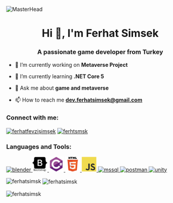 
 ![MasterHead](https://i.pinimg.com/originals/a7/d7/0e/a7d70ed97af705408c70f43af9dfa878.png)

<h1 align="center">Hi 👋, I'm Ferhat Simsek</h1>
<h3 align="center">A passionate game developer from Turkey</h3>

- 🔭 I’m currently working on **Metaverse Project**

- 🌱 I’m currently learning **.NET Core 5**

- 💬 Ask me about **game and metaverse**

- 📫 How to reach me **dev.ferhatsimsek@gmail.com**

<h3 align="left">Connect with me:</h3>
<p align="left">
<a href="https://linkedin.com/in/ferhatfevzişimşek" target="blank"><img align="center" src="https://raw.githubusercontent.com/rahuldkjain/github-profile-readme-generator/master/src/images/icons/Social/linked-in-alt.svg" alt="ferhatfevzişimşek" height="30" width="40" /></a>
<a href="https://instagram.com/ferhtsmsk" target="blank"><img align="center" src="https://raw.githubusercontent.com/rahuldkjain/github-profile-readme-generator/master/src/images/icons/Social/instagram.svg" alt="ferhtsmsk" height="30" width="40" /></a>
</p>

<h3 align="left">Languages and Tools:</h3>
<p align="left"> <a href="https://www.blender.org/" target="_blank" rel="noreferrer"> <img src="https://download.blender.org/branding/community/blender_community_badge_white.svg" alt="blender" width="40" height="40"/> </a> <a href="https://getbootstrap.com" target="_blank" rel="noreferrer"> <img src="https://raw.githubusercontent.com/devicons/devicon/master/icons/bootstrap/bootstrap-plain-wordmark.svg" alt="bootstrap" width="40" height="40"/> </a> <a href="https://www.w3schools.com/cs/" target="_blank" rel="noreferrer"> <img src="https://raw.githubusercontent.com/devicons/devicon/master/icons/csharp/csharp-original.svg" alt="csharp" width="40" height="40"/> </a> <a href="https://www.w3.org/html/" target="_blank" rel="noreferrer"> <img src="https://raw.githubusercontent.com/devicons/devicon/master/icons/html5/html5-original-wordmark.svg" alt="html5" width="40" height="40"/> </a> <a href="https://developer.mozilla.org/en-US/docs/Web/JavaScript" target="_blank" rel="noreferrer"> <img src="https://raw.githubusercontent.com/devicons/devicon/master/icons/javascript/javascript-original.svg" alt="javascript" width="40" height="40"/> </a> <a href="https://www.microsoft.com/en-us/sql-server" target="_blank" rel="noreferrer"> <img src="https://www.svgrepo.com/show/303229/microsoft-sql-server-logo.svg" alt="mssql" width="40" height="40"/> </a> <a href="https://postman.com" target="_blank" rel="noreferrer"> <img src="https://www.vectorlogo.zone/logos/getpostman/getpostman-icon.svg" alt="postman" width="40" height="40"/> </a> <a href="https://unity.com/" target="_blank" rel="noreferrer"> <img src="https://www.vectorlogo.zone/logos/unity3d/unity3d-icon.svg" alt="unity" width="40" height="40"/> </a> </p>

<p><img align="left" src="https://github-readme-stats.vercel.app/api/top-langs?username=ferhatsimsk&show_icons=true&locale=en&layout=compact" alt="ferhatsimsk" /></p>

<p>&nbsp;<img align="center" src="https://github-readme-stats.vercel.app/api?username=ferhatsimsk&show_icons=true&locale=en" alt="ferhatsimsk" /></p>

<p><img align="center" src="https://github-readme-streak-stats.herokuapp.com/?user=ferhatsimsk&" alt="ferhatsimsk" /></p>
